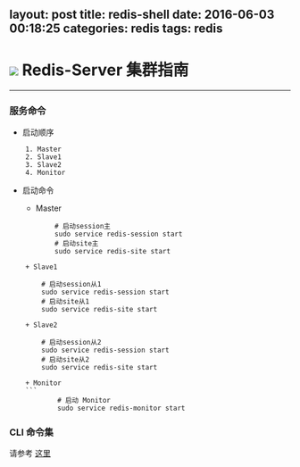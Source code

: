 layout: post
title: redis-shell
date: 2016-06-03 00:18:25
categories: redis
tags: redis
---

![](http://redis.io/images/redis-small.png) Redis-Server 集群指南
================================================================


---------------------------


### 服务命令

* 启动顺序
```
	1. Master
	2. Slave1
	3. Slave2
	4. Monitor
```
* 启动命令

	+ Master
	```
			# 启动session主
			sudo service redis-session start
			# 启动site主
			sudo service redis-site start
```
	+ Slave1
```
			# 启动session从1
			sudo service redis-session start
			# 启动site从1
			sudo service redis-site start
```
	+ Slave2
```
			# 启动session从2
			sudo service redis-session start
			# 启动site从2
			sudo service redis-site start
```
	+ Monitor
	```
			# 启动 Monitor
			sudo service redis-monitor start
```

### CLI 命令集

请参考 [这里](http://redis.readthedocs.org/en/latest/)

